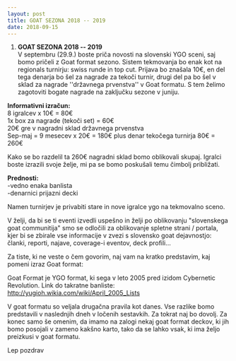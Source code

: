 ```yaml
---
layout: post
title: GOAT SEZONA 2018 -- 2019
date: 2018-09-15
---
```

1.  **GOAT SEZONA 2018 -- 2019**\
V septembru (29.9.) boste priča novosti na slovenski YGO sceni, saj bomo pričeli z Goat format sezono. Sistem tekmovanja bo enak kot na regionals turnirju: swiss runde in top cut. Prijava bo znašala 10€, en del tega denarja bo šel za nagrade za tekoči turnir, drugi del pa bo šel v sklad za nagrade ''državnega prvenstva'' v Goat formatu. S tem želimo zagotoviti bogate nagrade na zaključku sezone v juniju.

**Informativni izračun:**\
8 igralcev x 10€ = 80€\
1x box za nagrade (tekoči set) = 60€\
20€ gre v nagradni sklad državnega prvenstva\
Sep-maj = 9 mesecev x 20€ = 180€ plus denar tekočega turnirja 80€ = 260€

Kako se bo razdelil ta 260€ nagradni sklad bomo oblikovali skupaj. Igralci boste izrazili svoje želje, mi pa se bomo poskušali temu čimbolj približati.

**Prednosti:**\
-vedno enaka banlista\
-denarnici prijazni decki

Namen turnirjev je privabiti stare in nove igralce ygo na tekmovalno sceno.

V želji, da bi se ti eventi izvedli uspešno in želji po oblikovanju "slovenskega goat communitija" smo se odločili za oblikovanje spletne strani / portala, kjer bi se zbirale vse informacije v zvezi s slovensko goat dejavnostjo: članki, reporti, najave, coverage-i eventov, deck profili...

Za tiste, ki ne veste o čem govorim, naj vam na kratko predstavim, kaj pomeni izraz Goat format:

Goat Format je YGO format, ki sega v leto 2005 pred izidom Cybernetic Revolution. Link do takratne banliste: <http://yugioh.wikia.com/wiki/April_2005_Lists>

V goat formatu so veljala drugačna pravila kot danes. Vse razlike bomo predstavili v naslednjih dneh v ločenih sestavkih. Za tokrat naj bo dovolj. Za konec samo še omenim, da imamo na zalogi nekaj goat format deckov, ki jih bomo posojali v zameno kakšno karto, tako da se lahko vsak, ki ima željo preizkusi v goat formatu.

Lep pozdrav
